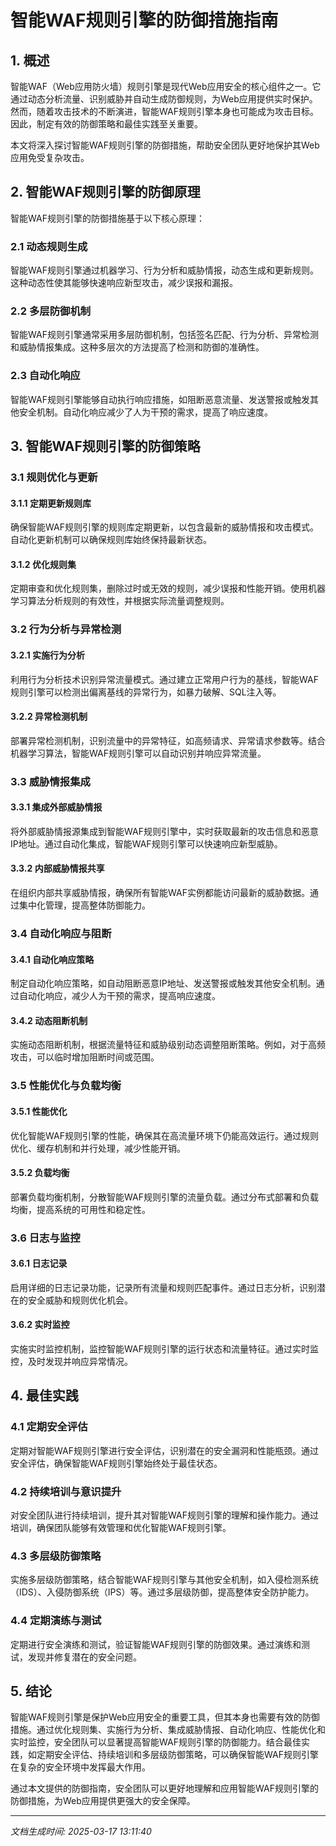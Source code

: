 # 智能WAF规则引擎的防御措施指南

## 1. 概述

智能WAF（Web应用防火墙）规则引擎是现代Web应用安全的核心组件之一。它通过动态分析流量、识别威胁并自动生成防御规则，为Web应用提供实时保护。然而，随着攻击技术的不断演进，智能WAF规则引擎本身也可能成为攻击目标。因此，制定有效的防御策略和最佳实践至关重要。

本文将深入探讨智能WAF规则引擎的防御措施，帮助安全团队更好地保护其Web应用免受复杂攻击。

## 2. 智能WAF规则引擎的防御原理

智能WAF规则引擎的防御措施基于以下核心原理：

### 2.1 动态规则生成
智能WAF规则引擎通过机器学习、行为分析和威胁情报，动态生成和更新规则。这种动态性使其能够快速响应新型攻击，减少误报和漏报。

### 2.2 多层防御机制
智能WAF规则引擎通常采用多层防御机制，包括签名匹配、行为分析、异常检测和威胁情报集成。这种多层次的方法提高了检测和防御的准确性。

### 2.3 自动化响应
智能WAF规则引擎能够自动执行响应措施，如阻断恶意流量、发送警报或触发其他安全机制。自动化响应减少了人为干预的需求，提高了响应速度。

## 3. 智能WAF规则引擎的防御策略

### 3.1 规则优化与更新
#### 3.1.1 定期更新规则库
确保智能WAF规则引擎的规则库定期更新，以包含最新的威胁情报和攻击模式。自动化更新机制可以确保规则库始终保持最新状态。

#### 3.1.2 优化规则集
定期审查和优化规则集，删除过时或无效的规则，减少误报和性能开销。使用机器学习算法分析规则的有效性，并根据实际流量调整规则。

### 3.2 行为分析与异常检测
#### 3.2.1 实施行为分析
利用行为分析技术识别异常流量模式。通过建立正常用户行为的基线，智能WAF规则引擎可以检测出偏离基线的异常行为，如暴力破解、SQL注入等。

#### 3.2.2 异常检测机制
部署异常检测机制，识别流量中的异常特征，如高频请求、异常请求参数等。结合机器学习算法，智能WAF规则引擎可以自动识别并响应异常流量。

### 3.3 威胁情报集成
#### 3.3.1 集成外部威胁情报
将外部威胁情报源集成到智能WAF规则引擎中，实时获取最新的攻击信息和恶意IP地址。通过自动化集成，智能WAF规则引擎可以快速响应新型威胁。

#### 3.3.2 内部威胁情报共享
在组织内部共享威胁情报，确保所有智能WAF实例都能访问最新的威胁数据。通过集中化管理，提高整体防御能力。

### 3.4 自动化响应与阻断
#### 3.4.1 自动化响应策略
制定自动化响应策略，如自动阻断恶意IP地址、发送警报或触发其他安全机制。通过自动化响应，减少人为干预的需求，提高响应速度。

#### 3.4.2 动态阻断机制
实施动态阻断机制，根据流量特征和威胁级别动态调整阻断策略。例如，对于高频攻击，可以临时增加阻断时间或范围。

### 3.5 性能优化与负载均衡
#### 3.5.1 性能优化
优化智能WAF规则引擎的性能，确保其在高流量环境下仍能高效运行。通过规则优化、缓存机制和并行处理，减少性能开销。

#### 3.5.2 负载均衡
部署负载均衡机制，分散智能WAF规则引擎的流量负载。通过分布式部署和负载均衡，提高系统的可用性和稳定性。

### 3.6 日志与监控
#### 3.6.1 日志记录
启用详细的日志记录功能，记录所有流量和规则匹配事件。通过日志分析，识别潜在的安全威胁和规则优化机会。

#### 3.6.2 实时监控
实施实时监控机制，监控智能WAF规则引擎的运行状态和流量特征。通过实时监控，及时发现并响应异常情况。

## 4. 最佳实践

### 4.1 定期安全评估
定期对智能WAF规则引擎进行安全评估，识别潜在的安全漏洞和性能瓶颈。通过安全评估，确保智能WAF规则引擎始终处于最佳状态。

### 4.2 持续培训与意识提升
对安全团队进行持续培训，提升其对智能WAF规则引擎的理解和操作能力。通过培训，确保团队能够有效管理和优化智能WAF规则引擎。

### 4.3 多层级防御策略
实施多层级防御策略，结合智能WAF规则引擎与其他安全机制，如入侵检测系统（IDS）、入侵防御系统（IPS）等。通过多层级防御，提高整体安全防护能力。

### 4.4 定期演练与测试
定期进行安全演练和测试，验证智能WAF规则引擎的防御效果。通过演练和测试，发现并修复潜在的安全问题。

## 5. 结论

智能WAF规则引擎是保护Web应用安全的重要工具，但其本身也需要有效的防御措施。通过优化规则集、实施行为分析、集成威胁情报、自动化响应、性能优化和实时监控，安全团队可以显著提高智能WAF规则引擎的防御能力。结合最佳实践，如定期安全评估、持续培训和多层级防御策略，可以确保智能WAF规则引擎在复杂的安全环境中发挥最大作用。

通过本文提供的防御指南，安全团队可以更好地理解和应用智能WAF规则引擎的防御措施，为Web应用提供更强大的安全保障。

---

*文档生成时间: 2025-03-17 13:11:40*

